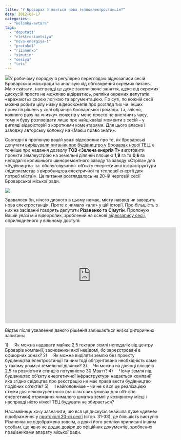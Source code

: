 ```yaml
---
title: "У Броварах з’явиться нова теплоелектростанція?"
date: 2012-08-17
categories: 
  - "kolonka-avtora"
tags: 
  - "deputati"
  - "elektrostantsiya"
  - "nova-energiya-t"
  - "protokol"
  - "rizanenko"
  - "simutin"
  - "sesiya"
  - "tets"
---
```


[![](https://mpz.brovary.org/wp-content/uploads/2012/08/teploelektrostantsiya.jpg)](https://mpz.brovary.org/wp-content/uploads/2012/08/teploelektrostantsiya.jpg)У робочому порядку я регулярно переглядаю відеозаписи сесій Броварської міськради та аналізую хід обговорення окремих питань. Маю сказати, насправді це дуже захоплююче заняття, адже від окремих дискусій просто не можливо відірватись, репліки окремих депутатів «вражають» своєю логікою та аргументацією. По суті, по кожній сесії можна робити цілу низку відеосюжетів про розгляд тих чи  інших проектів рішень у колі обранців броварської громади. Та, звісно, кожного разу на «низку» сюжетів у мене просто не вистачить часу, тому я буду розповідати лише про найцікавіші моменти з сесій – у вигляді відеоісторій з короткими коментарями. Для цього власне і заводжу авторську колонку на «Маєш право знати».

Сьогодні я пропоную вашій увазі відеоролик про те, як броварські депутати [вирішували питання про будівництво у Броварах нової ТЕЦ](http://docs.pravo-znaty.org.ua/p1286/12.04.2012/586-20-06), а точніше про надання дозволу **ТОВ «Зелена енергія Т»** виготовити проекти землеустрою на земельні ділянки площею **1,9** га та **0,6 га** неподалік колишнього шиноремонтного заводу та заводу «Стріла» для «будівництва  та  обслуговування  об’єкту енергетичної інфраструктури (підприємства з виробництва електричної та теплової енергії для  потреб міста)». Це питання розглядалось на 20-ій черговій сесії Броварської міської ради.

[![](https://mpz.brovary.org/wp-content/uploads/2012/08/dilyanki.png)](https://mpz.brovary.org/wp-content/uploads/2012/08/dilyanki.png)

Здавалося би, нічого дивного в цьому немає, місту навряд чи завадить нова електростанція. Проте є чимало «але» у цій історії. Про більшість з них на засіданні говорять депутати **Різаненко** та **Сімутін**. Пропоную Вашій увазі мій відеоролик, зроблений на основі [відеозапису сесії](http://www.youtube.com/watch?v=BXr8jz1yKq4), оприлюдненого у вільному доступі:

<iframe src="http://www.youtube.com/embed/GEDrpSWMZ9c" frameborder="0" width="560" height="315"></iframe>

Відтак після ухвалення даного рішення залишається низка риторичних запитань:

1)     Як можна надавати майже 2,5 гектари землі неподалік від центру Броварів компанії, засновники якої невідомі, бо зареєстровані в офшорних зонах? 2)     Як можна виділяти землю без проекту будівництва електростанції та чим тоді обґрунтовано необхідність саме у такому розмірі земельної ділянки? 3)     Чи можна на ділянці площею 2,5 га розмістити станцію потужністю 30 Мватт? 4)     Чому земля під будівництво об’єкту енергетичної інфраструктури надається компанії, яка згідно свідоцтва про реєстрацію не має права вести будівництво подібних об’єктів? 5)     І найголовніше – чи не є вся це реалізацією схеми для неконкурентного (на пільгових умовах для об’єктів енергетики) отримання чималого шматка землі у козирному місці і насправді ніхто ніякої ТЕЦ будувати не збирається?

Насамкінець хочу зазначити, що вся ця дискусія знайшла дуже «дивне» відображення у [протоколі 20-ої сесії](http://rizanenko.org/downloads/doc/protokoly_sesii/20.pdf) (стор. 31-33), де більшість виступів Різаненка не відображена зовсім, а деякі його репліки приписані іншим особам, що явно не додає довіри до офіційних документів, зроблених працівниками апарату міської ради.
